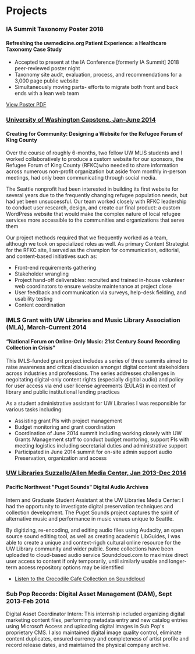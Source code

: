 <h1>Projects</h1>

<h3>IA Summit Taxonomy Poster 2018</h3>

<h4>Refreshing the uwmedicine.org Patient Experience: a Healthcare Taxonomy Case Study</h4>

<ul>
    <li>Accepted to present at the IA Conference [formerly IA Summit] 2018 peer-reviewed poster night</li>
    <li>Taxonomy site audit, evaluation, process, and recommendations for a 3,000 page public website</li>
    <li>Simultaneously moving parts- efforts to migrate both front and back ends with a lean web team</li>
</ul>

<p><a class="btn btn-default" target="_blank" href="themes/dtrier/03212018_IASummit18_PosterPresentations.com48x48Template.pdf">View Poster PDF</a></p>

<h3><a target="_blank" href="http://www.kingcountyrefugeeforum.org">University of Washington Capstone, Jan-June 2014</a></h3>

<h4>Creating for Community: Designing a Website for the Refugee Forum of King County</h4>

<p>Over the course of roughly 6-months, two fellow UW MLIS students and I worked collaboratively to produce a custom website for our sponsors, the Refugee Forum of King County (RFKC)who needed to share information across numerous non-profit organization but aside from monthly in-person meetings, had only been communicating through social media.</p>

<p>The Seattle nonprofit had been interested in building its first website for several years due to the frequently changing refugee population needs, but had yet been unsuccessful. Our team worked closely with RFKC leadership to conduct user research, design, and create our final product: a custom WordPress website that would make the complex nature of local refugee services more accessible to the communities and organizations that serve them </p>

<p>Our project methods required that we frequently worked as a team, although we took on specialized roles as well. As primary Content Strategist for the RFKC site, I served as the champion for communication, editorial, and content-based initiatives such as:</p>

<ul>
    <li>Front-end requirements gathering</li>
    <li>Stakeholder wrangling </li>
    <li>Project hand-off deliverables: recruited and trained in-house volunteer web coordinators to ensure website maintenance at project close</li>
    <li>User feedback and communication via surveys, help-desk fielding, and usability testing</li>
    <li>Content coordination</li>
</ul>

<h3>IMLS Grant with UW Libraries and Music Library Association (MLA), March-Current 2014</a></h3>

<h4>“National Forum on Online-Only Music: 21st Century Sound Recording Collection in Crisis"</h4>

<p>This IMLS-funded grant project includes a series of three summits aimed to raise awareness and critcal discussion amongst digital content stakeholders across industries and professions. The series addresses challenges in negoitating digital-only content rights (especially digitial audio) and policy for user access via end user license agreements (EULAS) in context of library and public institutional lending practices </p>

<p>As a student administrative assistant for UW Libraries I was responsible for various tasks including: </p>

<ul>
    <li>Assisting grant PIs with project management</li>
    <li>Budget monitoring and grant coordination</li>
    <li>Coordination of June 2014 summit including working closely with UW Grants Management staff to conduct budget montoring, support PIs with meeting logistics including secretarial duties and administrative support</li>
    <li>Participated in June 2014 summit for on-site admin support audio Preservation, organization and access </li>
</ul>

<h3><a target="_blank" href="http://guides.lib.washington.edu/content.php?pid=228051&sid=1887212">UW Libraries Suzzallo/Allen Media Center, Jan 2013-Dec 2014</a></h3>

<h4>Pacific Northwest "Puget Sounds" Digital Audio Archives</h4>

<p>Intern and Graduate Student Assistant at the UW Libraries Media Center: I had the opportunity to investigate digital preservation techniques and collection development. The Puget Sounds project captures the spirit of alternative music and performance in music venues unique to Seattle.</p>

<p>By digitizing, re-encoding, and editing audio files using Audacity, an open source sound editing tool, as well as creating academic LibGuides, I was able to create a unique and context-rigch cultural online resource for the UW Library community and wider public. Some collections have been uploaded to cloud-based audio service Soundcloud.com to maximize direct user access to content if only temporarily, until similarly usable and longer-term access repository options may be identified</p>

<ul>
    <li><a target="_blank" href="https://soundcloud.com/uwlibraries/sets/crocodile-cafe-collection">Listen to the Crocodile Cafe Collection on Soundcloud</a></li>
</ul>

<h3>Sub Pop Records: Digital Asset Management (DAM), Sept 2013-Feb 2014</h3>

<p>Digital Asset Coordinator Intern: This internship included organizing digital marketing content files, performing metadata entry and new catalog entries using Microsoft Access and uploading digital images in Sub Pop's proprietary CMS. I also maintained digital image quality control, eliminate content duplicates, ensured currency and completeness of artist profile and record release dates, and maintained the physical company archive.</P>
